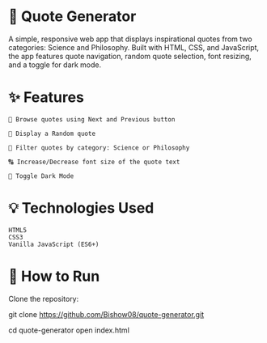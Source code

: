 # 📜 Quote Generator

A simple, responsive web app that displays inspirational quotes from two categories: Science and Philosophy. Built with HTML, CSS, and JavaScript, the app features quote navigation, random quote selection, font resizing, and a toggle for dark mode.

# ✨ Features

    🔁 Browse quotes using Next and Previous button

    🎲 Display a Random quote

    🧠 Filter quotes by category: Science or Philosophy

    🔠 Increase/Decrease font size of the quote text
    
    🌙 Toggle Dark Mode

# 💡 Technologies Used

    HTML5
    CSS3
    Vanilla JavaScript (ES6+)

# 🚀 How to Run

Clone the repository:

git clone https://github.com/Bishow08/quote-generator.git

cd quote-generator
open index.html
